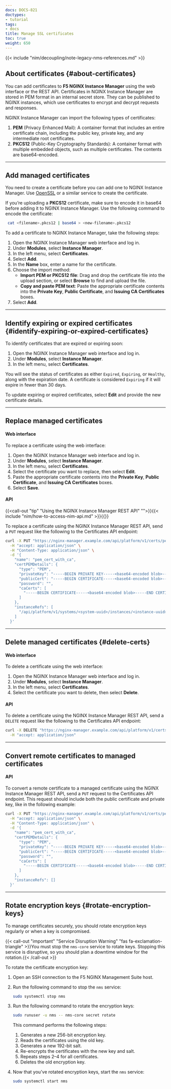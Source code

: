 ```yaml
---
docs: DOCS-821
doctypes:
- tutorial
tags:
- docs
title: Manage SSL certificates
toc: true
weight: 650
---
```


{{< include "nim/decoupling/note-legacy-nms-references.md" >}}

## About certificates {#about-certificates}

You can add certificates to **F5 NGINX Instance Manager** using the web interface or the REST API. Certificates in NGINX Instance Manager are stored in PEM format in an internal secret store. They can be published to NGINX instances, which use certificates to encrypt and decrypt requests and responses.

NGINX Instance Manager can import the following types of certificates:

1. **PEM** (Privacy Enhanced Mail): A container format that includes an entire certificate chain, including the public key, private key, and any intermediate root certificates.
2. **PKCS12** (Public-Key Cryptography Standards): A container format with multiple embedded objects, such as multiple certificates. The contents are base64-encoded.

---

## Add managed certificates

You need to create a certificate before you can add one to NGINX Instance Manager. Use [OpenSSL](https://www.openssl.org) or a similar service to create the certificate.

If you’re uploading a **PKCS12** certificate, make sure to encode it in base64 before adding it to NGINX Instance Manager. Use the following command to encode the certificate:

   ```bash
    cat <filename>.pkcs12 | base64 > <new-filename>.pkcs12
   ```

To add a certificate to NGINX Instance Manager, take the following steps:

1. Open the NGINX Instance Manager web interface and log in.
2. Under **Modules**, select **Instance Manager**.
3. In the left menu, select **Certificates**.
4. Select **Add**.
5. In the **Name** box, enter a name for the certificate.
6. Choose the import method:
   - **Import PEM or PKCS12 file**: Drag and drop the certificate file into the upload section, or select **Browse** to find and upload the file.
   - **Copy and paste PEM text**: Paste the appropriate certificate contents into the **Private Key**, **Public Certificate**, and **Issuing CA Certificates** boxes.
7. Select **Add**.

---

## Identify expiring or expired certificates {#identify-expiring-or-expired-certificates}

To identify certificates that are expired or expiring soon:

1. Open the NGINX Instance Manager web interface and log in.
2. Under **Modules**, select **Instance Manager**.
3. In the left menu, select **Certificates**.

You will see the status of certificates as either `Expired`, `Expiring`, or `Healthy`, along with the expiration date. A certificate is considered `Expiring` if it will expire in fewer than 30 days.

To update expiring or expired certificates, select **Edit** and provide the new certificate details.

---

## Replace managed certificates

#### Web interface

To replace a certificate using the web interface:

1. Open the NGINX Instance Manager web interface and log in.
2. Under **Modules**, select **Instance Manager**.
3. In the left menu, select **Certificates**.
4. Select the certificate you want to replace, then select **Edit**.
5. Paste the appropriate certificate contents into the **Private Key**, **Public Certificate**, and **Issuing CA Certificates** boxes.
6. Select **Save**.

#### API

{{<call-out "tip" "Using the NGINX Instance Manager REST API" "">}}{{< include "nim/how-to-access-nim-api.md" >}}{{</call-out>}}

To replace a certificate using the NGINX Instance Manager REST API, send a `PUT` request like the following to the Certificates API endpoint:

```bash
curl -X PUT "https://nginx-manager.example.com/api/platform/v1/certs/pem_cert_with_ca" \
  -H "accept: application/json" \
  -H "Content-Type: application/json" \
  -d '{
    "name": "pem_cert_with_ca",
    "certPEMDetails": {
      "type": "PEM",
      "privateKey": "-----BEGIN PRIVATE KEY-----<base64-encoded blob>-----END PRIVATE KEY-----",
      "publicCert": "-----BEGIN CERTIFICATE-----<base64-encoded blob>-----END CERTIFICATE-----",
      "password": "",
      "caCerts": [
        "-----BEGIN CERTIFICATE-----<base64-encoded blob>-----END CERTIFICATE-----"
      ]
    },
    "instanceRefs": [
      "/api/platform/v1/systems/<system-uuid>/instances/<instance-uuid>"
    ]
  }'
  ```

---

## Delete managed certificates {#delete-certs}

#### Web interface

To delete a certificate using the web interface:

1. Open the NGINX Instance Manager web interface and log in.
2. Under **Modules**, select **Instance Manager**.
3. In the left menu, select **Certificates**.
4. Select the certificate you want to delete, then select **Delete**.

#### API

To delete a certificate using the NGINX Instance Manager REST API, send a `DELETE` request like the following to the Certificates API endpoint:

```bash
curl -X DELETE "https://nginx-manager.example.com/api/platform/v1/certs/pem_cert_with_ca" \
  -H "accept: application/json"
```

---

## Convert remote certificates to managed certificates

#### API

To convert a remote certificate to a managed certificate using the NGINX Instance Manager REST API, send a `PUT` request to the Certificates API endpoint. This request should include both the public certificate and private key, like in the following example:

```bash
curl -X PUT "https://nginx-manager.example.com/api/platform/v1/certs/pem_cert_with_ca" \
  -H "accept: application/json" \
  -H "Content-Type: application/json" \
  -d '{
    "name": "pem_cert_with_ca",
    "certPEMDetails": {
      "type": "PEM",
      "privateKey": "-----BEGIN PRIVATE KEY-----<base64-encoded blob>-----END PRIVATE KEY-----",
      "publicCert": "-----BEGIN CERTIFICATE-----<base64-encoded blob>-----END CERTIFICATE-----",
      "password": "",
      "caCerts": [
        "-----BEGIN CERTIFICATE-----<base64-encoded blob>-----END CERTIFICATE-----"
      ]
    },
    "instanceRefs": []
  }'
 ```

---

## Rotate encryption keys {#rotate-encryption-keys}

To manage certificates securely, you should rotate encryption keys regularly or when a key is compromised.

{{< call-out "important" "Service Disruption Warning" "fas fa-exclamation-triangle" >}}You must stop the `nms-core` service to rotate keys. Stopping this service is disruptive, so you should plan a downtime window for the rotation.{{< /call-out >}}

To rotate the certificate encryption key:

1. Open an SSH connection to the F5 NGINX Management Suite host.
2. Run the following command to stop the `nms` service:

      ```bash
      sudo systemctl stop nms
      ```

3.	Run the following command to rotate the encryption keys:

      ```bash
      sudo runuser -u nms -- nms-core secret rotate
      ```

      This command performs the following steps:

   	1.	Generates a new 256-bit encryption key.
   	2.	Reads the certificates using the old key.
   	3.	Generates a new 192-bit salt.
   	4.	Re-encrypts the certificates with the new key and salt.
   	5.	Repeats steps 2–4 for all certificates.
   	6.	Deletes the old encryption key.

4. Now that you've rotated encryption keys, start the `nms` service:

   ```bash
   sudo systemctl start nms
   ```
